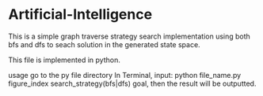 # Artificial-Intelligence

This is a simple graph traverse strategy search implementation using both bfs and dfs to seach
solution in the generated state space.

This file is implemented in python.


usage go to the py file directory
In Terminal, input: python file_name.py figure_index search_strategy(bfs|dfs) goal, then the 
result will be outputted.